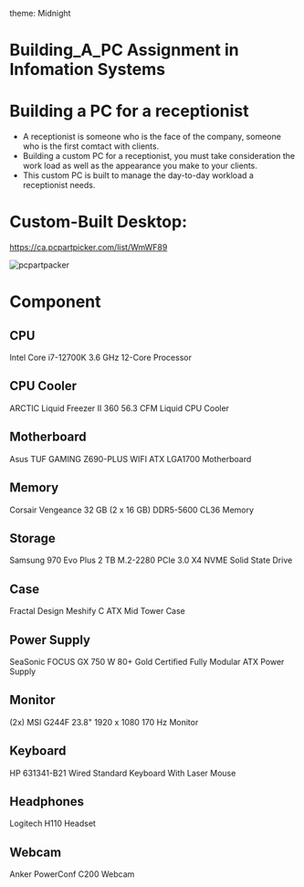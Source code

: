 theme: Midnight
# Building_A_PC Assignment in Infomation Systems

# Building a PC for a receptionist
- A receptionist is someone who is the face of the company, someone who is the first comtact with clients.
- Building a custom PC for a receptionist, you must take consideration the work load as well as the appearance you make to your clients.
- This custom PC is built to manage the day-to-day workload a receptionist needs.

# Custom-Built Desktop: 
https://ca.pcpartpicker.com/list/WmWF89

![pcpartpacker](https://github.com/APaciente/Building_A_PC/assets/143533425/1ad7c5d5-67a0-4290-b6a9-62127c46fe28)


# Component
## CPU		
Intel Core i7-12700K 3.6 GHz 12-Core Processor

## CPU Cooler		
ARCTIC Liquid Freezer II 360 56.3 CFM Liquid CPU Cooler

## Motherboard		
Asus TUF GAMING Z690-PLUS WIFI ATX LGA1700 Motherboard

## Memory		
Corsair Vengeance 32 GB (2 x 16 GB) DDR5-5600 CL36 Memory

## Storage		
Samsung 970 Evo Plus 2 TB M.2-2280 PCIe 3.0 X4 NVME Solid State Drive

## Case		
Fractal Design Meshify C ATX Mid Tower Case

## Power Supply		
SeaSonic FOCUS GX 750 W 80+ Gold Certified Fully Modular ATX Power Supply

## Monitor		
(2x) MSI G244F 23.8" 1920 x 1080 170 Hz Monitor	

## Keyboard		
HP 631341-B21 Wired Standard Keyboard With Laser Mouse

## Headphones		
Logitech H110  Headset	

## Webcam		
Anker PowerConf C200 Webcam
